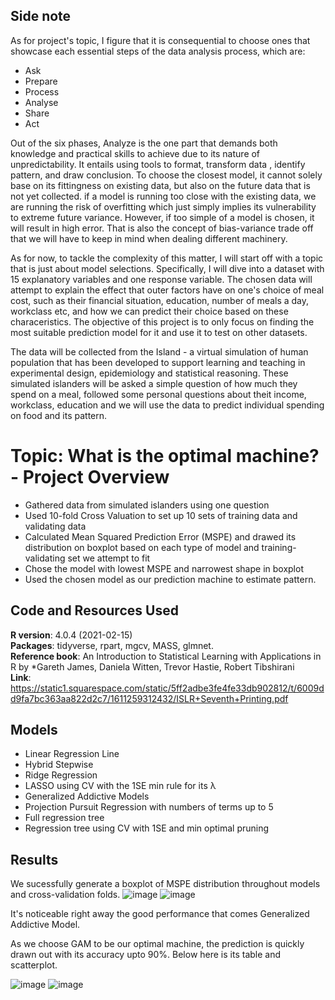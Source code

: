 ## Side note
As for project's topic, I figure that it is consequential to choose ones that showcase each essential steps of the data analysis process, which are: 
- Ask 
- Prepare 
- Process
- Analyse
- Share 
- Act 

Out of the six phases, Analyze is the one part that demands both knowledge and practical skills to achieve due to its nature of unpredictability. It entails using tools to format, transform data , identify pattern, and draw conclusion. To choose the closest model, it cannot solely base on its fittingness on existing data, but also on the future data that is not yet collected. if a model is running too close with the existing data, we are running the risk of overfitting which just simply implies its vulnerability to extreme future variance. However, if too simple of a model is chosen, it will result in high error. That is also the concept of bias-variance trade off that we will have to keep in mind when dealing different machinery. 

As for now, to tackle the complexity of this matter, I will start off with a topic that is just about model selections. Specifically, I will dive into a dataset with 15 explanatory variables and one response variable. The chosen data will attempt to explain the effect that outer factors have on one's choice of meal cost, such as their financial situation, education, number of meals a day, workclass etc, and how we can predict their choice based on these characeristics. The objective of this project is to only focus on finding the most suitable prediction model for it and use it to test on other datasets. 

The data will be collected from the Island - a virtual simulation of human population that has been developed to support learning and teaching in experimental design, epidemiology and statistical reasoning. These simulated islanders will be asked a simple question of how much they spend on a meal, followed some personal questions about theit income, workclass, education and we will use the data to predict individual spending on food and its pattern.

# Topic: What is the optimal machine? - Project Overview
- Gathered data from simulated islanders using one question
- Used 10-fold Cross Valuation to set up 10 sets of training data and validating data 
- Calculated Mean Squared Prediction Error (MSPE) and drawed its distribution on boxplot based on each type of model and training-validating set we attempt to fit 
- Chose the model with lowest MSPE and narrowest shape in boxplot 
- Used the chosen model as our prediction machine to estimate pattern.

## Code and Resources Used
**R version**: 4.0.4 (2021-02-15)  
**Packages**: tidyverse, rpart, mgcv, MASS, glmnet.  
**Reference book**: An Introduction to Statistical Learning with Applications in R by *Gareth James, Daniela Witten, Trevor Hastie, Robert Tibshirani   
**Link**: https://static1.squarespace.com/static/5ff2adbe3fe4fe33db902812/t/6009dd9fa7bc363aa822d2c7/1611259312432/ISLR+Seventh+Printing.pdf

## Models
- Linear Regression Line
- Hybrid Stepwise
- Ridge Regression
- LASSO using CV with the 1SE min rule for its λ
- Generalized Addictive Models 
- Projection Pursuit Regression with numbers of terms up to 5
- Full regression tree 
- Regression tree using CV with 1SE and min optimal pruning

## Results

We sucessfully generate a boxplot of MSPE distribution throughout models and cross-validation folds.
![image](https://user-images.githubusercontent.com/108549500/195476453-b0ef19b9-6c90-48e8-a19c-133a266a8823.png)
![image](https://user-images.githubusercontent.com/108549500/195476896-8b8089ac-fa38-4ca7-91b5-cec5bb569db4.png)

It's noticeable right away the good performance that comes Generalized Addictive Model.

As we choose GAM to be our optimal machine, the prediction is quickly drawn out with its accuracy upto 90%. Below here is its table and scatterplot.

![image](https://user-images.githubusercontent.com/108549500/195500942-a9145a2e-f794-4cfe-9b4a-4419732d9a0e.png)
![image](https://user-images.githubusercontent.com/108549500/195502148-f6592516-3691-494b-9fd8-7f7ec1aa5b30.png)







